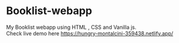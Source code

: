 # Booklist-webapp
My Booklist webapp using HTML , CSS and Vanilla js.                   
Check live demo here https://hungry-montalcini-359438.netlify.app/
